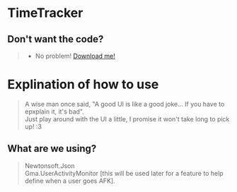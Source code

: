 # TimeTracker

Don't want the code?  
---------------------
> * No problem! [Download me!](https://github.com/Theta-Z/TimeTracker/blob/master/Time%20Tracker%20v1.zip?raw=true)

Explination of how to use  
==========================
> A wise man once said, "A good UI is like a good joke... If you have to epxplain it, it's bad".  
> Just play around with the UI a little, I promise it won't take long to pick up! :3

What are we using?
-----------------
> Newtonsoft.Json  
> Gma.UserActivityMonitor [this will be used later for a feature to help define when a user goes AFK].
